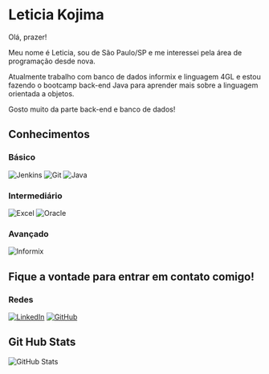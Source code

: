 # Leticia Kojima

Olá, prazer!

Meu nome é Leticia, sou de São Paulo/SP e me interessei pela área de programação desde nova.

Atualmente trabalho com banco de dados informix e linguagem 4GL e estou fazendo o bootcamp back-end Java para aprender mais sobre a linguagem orientada a objetos. 

Gosto muito da parte back-end e banco de dados!


## Conhecimentos
### Básico
![Jenkins](https://img.shields.io/badge/Jenkins%20CI%20%26%20CD-E6E6FA?style=for-the-badge&logo=jenkins&logoColor=0E76A8)
![Git](https://img.shields.io/badge/GIT-E6E6FA?style=for-the-badge&logo=git&logoColor=FF8C00)
![Java](https://img.shields.io/badge/JAVA-E6E6FA?style=for-the-badge&logo=java)

### Intermediário
![Excel](https://img.shields.io/badge/Excel-E6E6FA?style=for-the-badge&logo=microsoft&logoColor=0E76A8)
![Oracle](https://img.shields.io/badge/Oracle-E6E6FA?style=for-the-badge&logo=oracle&logoColor=0E76A8)

### Avançado
![Informix](https://img.shields.io/badge/Informix%204GL-E6E6FA?style=for-the-badge&logo=ibm&logoColor=0E76A8)


## Fique a vontade para entrar em contato comigo! 
### Redes 
[![LinkedIn](https://img.shields.io/badge/LinkedIn-E6E6FA?style=for-the-badge&logo=linkedin&logoColor=0E76A8)](https://www.linkedin.com/in/letícia-kojima-82a125212/)
[![GitHub](https://img.shields.io/badge/GitHub-E6E6FA?style=for-the-badge&logo=github&logoColor=6959CD)](https://github.com/leticia-kojima)


## Git Hub Stats
![GitHub Stats](https://github-readme-stats.vercel.app/api?username=leticia-kojima&theme=transparent&bg_color=D8BFD8&border_color=8B008B&show_icons=true&icon_color=8B008B&title_color=8B008B&text_color=FFF)